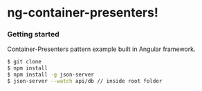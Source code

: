 # ng-container-presenters!
### Getting started

Container-Presenters pattern example built in Angular framework.

```sh
$ git clone
$ npm install
$ npm install -g json-server
$ json-server --watch api/db // inside root folder
```
